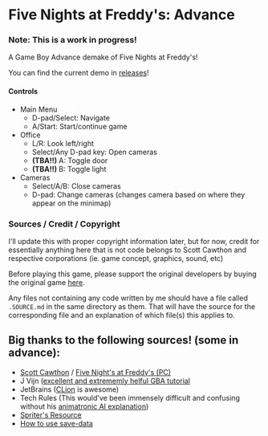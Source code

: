 # Five Nights at Freddy's: Advance

### Note: This is a work in progress! 

A Game Boy Advance demake of Five Nights at Freddy's!

You can find the current demo in [releases][1]!

#### Controls
* Main Menu
  * D-pad/Select: Navigate
  * A/Start: Start/continue game
* Office
  * L/R: Look left/right
  * Select/Any D-pad key: Open cameras
  * **(TBA!!)** A: Toggle door
  * **(TBA!!)** B: Toggle light
* Cameras
  * Select/A/B: Close cameras
  * D-pad: Change cameras (changes camera based on where they appear on the minimap)

### Sources / Credit / Copyright

I'll update this with proper copyright information later, but for now, credit for essentially anything here that is not
code belongs to Scott Cawthon and respective corporations (ie. game concept, graphics, sound, etc)

Before playing this game, please support the original developers by buying the original game [here][3].

Any files not containing any code written by me should have a file called `.SOURCE.md` in the same directory as them.
That will have the source for the corresponding file and an explanation of which file(s) this applies to.

## Big thanks to the following sources! (some in advance):

* [Scott Cawthon][4] / [Five Night's at Freddy's (PC)][3]
* J Vijn ([excellent and extrememly helful GBA tutorial][5]
* JetBrains ([CLion][6] is awesome)
* Tech Rules (This would've been immensely difficult and confusing without his [animatronic AI explanation][7])
* [Spriter's Resource][8]
* [How to use save-data][9]

[1]: https://github.com/cjbell630/FNaF_Advance/releases/latest

[2]: /out/FNaF_Advance.gba

[3]: https://store.steampowered.com/app/319510/Five_Nights_at_Freddys/

[4]: http://www.scottgames.com/

[5]: https://www.coranac.com/tonc/text/toc.htm

[6]: https://www.jetbrains.com/clion/

[7]: https://youtu.be/ujg0Y5IziiY

[8]: https://www.spriters-resource.com/pc_computer/fivenightsatfreddys/

[9]: https://gbadev.org/docs.php?showinfo=13

